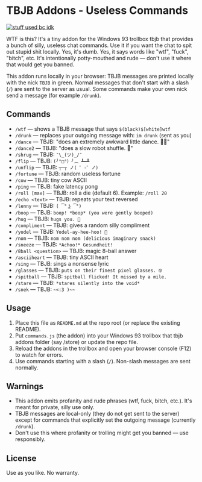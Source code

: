 






# TBJB Addons - Useless Commands
[![stuff used bc idk](https://skillicons.dev/icons?i=js,git,github,aws,discord,twitter,&perline=6)](https://skillicons.dev)




WTF is this? It's a tiny addon for the Windows 93 trollbox tbjb that provides a bunch of silly, useless chat commands. Use it if you want the chat to spit out stupid shit locally. Yes, it's dumb. Yes, it says words like "wtf", "fuck", "bitch", etc. It's intentionally potty-mouthed and rude — don't use it where that would get you banned.




This addon runs locally in your browser: TBJB messages are printed locally with the nick `TBJB` in green. Normal messages that don't start with a slash (`/`) are sent to the server as usual. Some commands make your own nick send a message (for example `/drunk`).




Commands
--------




- `/wtf` — shows a TBJB message that says `$(black)$[white]wtf`
- `/drunk` — replaces your outgoing message with: `im drunk` (sent as you)
- `/dance` — TBJB: "does an extremely awkward little dance. 💃🕺"
- `/dance2` — TBJB: "does a slow robot shuffle. 🤖"
- `/shrug` — TBJB: `¯\_(ツ)_/¯`
- `/flip` — TBJB: `(╯°□°）╯︵ ┻━┻`
- `/unflip` — TBJB: `┬─┬ ノ( ゜-゜ノ)`
- `/fortune` — TBJB: random useless fortune
- `/cow` — TBJB: tiny cow ASCII
- `/ping` — TBJB: fake latency pong
- `/roll [max]` — TBJB: roll a die (default 6). Example: `/roll 20`
- `/echo <text>` — TBJB: repeats your text reversed
- `/lenny` — TBJB: `( ͡° ͜ʖ ͡°)`
- `/boop` — TBJB: `boop! *boop* (you were gently booped)`
- `/hug` — TBJB: `hugs you. 🤗`
- `/compliment` — TBJB: gives a random silly compliment
- `/yodel` — TBJB: `Yodel-ay-hee-hoo! 🎵`
- `/nom` — TBJB: `nom nom nom (delicious imaginary snack)`
- `/sneeze` — TBJB: `*Achoo!* Gesundheit!`
- `/8ball <question>` — TBJB: magic 8-ball answer
- `/asciiheart` — TBJB: tiny ASCII heart
- `/sing` — TBJB: sings a nonsense lyric
- `/glasses` — TBJB: `puts on their finest pixel glasses. 🤓`
- `/spitball` — TBJB: `spitball flicked! It missed by a mile.`
- `/stare` — TBJB: `*stares silently into the void*`
- `/snek` — TBJB: `~<:3 )~~`




Usage
-----




1. Place this file as `README.md` at the repo root (or replace the existing README).
2. Put `commands.js` (the addon) into your Windows 93 trollbox that tbjb addons folder (say /store) or update the repo file.
3. Reload the addons in the trollbox and open your browser console (F12) to watch for errors.
4. Use commands starting with a slash (`/`). Non-slash messages are sent normally.




Warnings
--------




- This addon emits profanity and rude phrases (wtf, fuck, bitch, etc.). It's meant for private, silly use only.
- TBJB messages are local-only (they do not get sent to the server) except for commands that explicitly set the outgoing message (currently `/drunk`).
- Don't use this where profanity or trolling might get you banned — use responsibly.




License
-------


Use as you like. No warranty.
